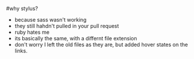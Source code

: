 #why stylus?

- because sass wasn't working
- they still hahdn't pulled in your pull request
- ruby hates me
- its basically the same, with a differnt file extension
- don't worry I left the old files as they are, but added hover states on the links.